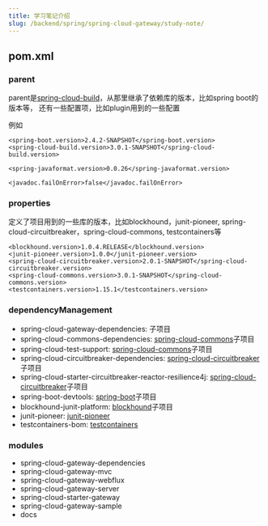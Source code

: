 ```yaml
---
title: 学习笔记介绍
slug: /backend/spring/spring-cloud-gateway/study-note/
---
```


## pom.xml

### parent
parent是[spring-cloud-build][]，从那里继承了依赖库的版本，比如spring boot的版本等，
还有一些配置项，比如plugin用到的一些配置

例如
```
<spring-boot.version>2.4.2-SNAPSHOT</spring-boot.version>
<spring-cloud-build.version>3.0.1-SNAPSHOT</spring-cloud-build.version>

<spring-javaformat.version>0.0.26</spring-javaformat.version>

<javadoc.failOnError>false</javadoc.failOnError>
```

### properties
定义了项目用到的一些库的版本，比如blockhound，junit-pioneer, spring-cloud-circuitbreaker，spring-cloud-commons, testcontainers等

```
<blockhound.version>1.0.4.RELEASE</blockhound.version>
<junit-pioneer.version>1.0.0</junit-pioneer.version>
<spring-cloud-circuitbreaker.version>2.0.1-SNAPSHOT</spring-cloud-circuitbreaker.version>
<spring-cloud-commons.version>3.0.1-SNAPSHOT</spring-cloud-commons.version>
<testcontainers.version>1.15.1</testcontainers.version>
```

### dependencyManagement
- spring-cloud-gateway-dependencies: 子项目
- spring-cloud-commons-dependencies: [spring-cloud-commons][]子项目
- spring-cloud-test-support: [spring-cloud-commons][]子项目
- spring-cloud-circuitbreaker-dependencies: [spring-cloud-circuitbreaker][]子项目
- spring-cloud-starter-circuitbreaker-reactor-resilience4j: [spring-cloud-circuitbreaker][]子项目
- spring-boot-devtools: [spring-boot][]子项目
- blockhound-junit-platform: [blockhound][]子项目
- junit-pioneer: [junit-pioneer][]
- testcontainers-bom: [testcontainers][]

### modules
- spring-cloud-gateway-dependencies
- spring-cloud-gateway-mvc
- spring-cloud-gateway-webflux
- spring-cloud-gateway-server
- spring-cloud-starter-gateway
- spring-cloud-gateway-sample
- docs

[spring-cloud-build]: https://github.com/spring-cloud/spring-cloud-build
[spring-cloud-commons]: https://github.com/spring-cloud/spring-cloud-commons
[spring-cloud-circuitbreaker]: https://github.com/spring-cloud/spring-cloud-circuitbreaker
[spring-boot]: https://github.com/spring-projects/spring-boot
[blockhound]: https://github.com/reactor/BlockHound
[junit-pioneer]: https://github.com/junit-pioneer/junit-pioneer
[testcontainers]: https://github.com/testcontainers/testcontainers-java
